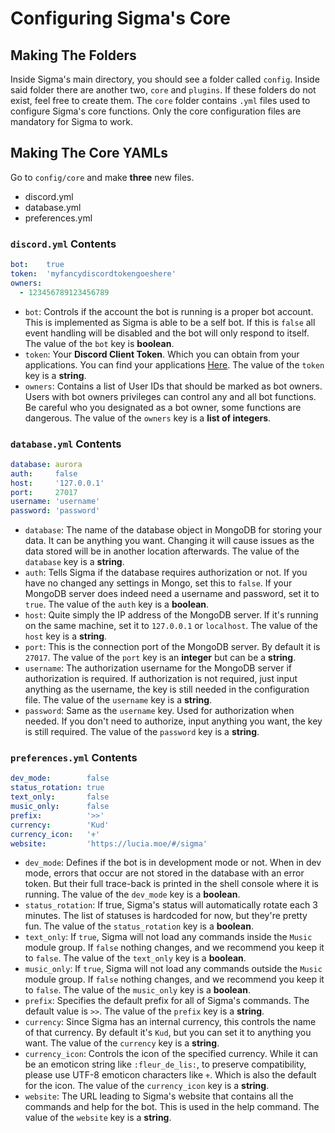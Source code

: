 # Configuring Sigma's Core

## Making The Folders

Inside Sigma's main directory, you should see a folder called `config`.
Inside said folder there are another two, `core` and `plugins`.
If these folders do not exist, feel free to create them.
The `core` folder contains `.yml` files used to configure Sigma's core functions.
Only the core configuration files are mandatory for Sigma to work.

## Making The Core YAMLs

Go to `config/core` and make **three** new files.

* discord.yml
* database.yml
* preferences.yml

### `discord.yml` Contents

```yml
bot:    true
token:  'myfancydiscordtokengoeshere'
owners:
  - 123456789123456789
```

* `bot`: Controls if the account the bot is running is a proper bot account.
This is implemented as Sigma is able to be a self bot.
If this is `false` all event handling will be disabled and the bot will only respond to itself.
The value of the `bot` key is **boolean**.
* `token`: Your **Discord Client Token**. Which you can obtain from your applications.
You can find your applications [Here](https://discordapp.com/developers/applications/me).
The value of the `token` key is a **string**.
* `owners`: Contains a list of User IDs that should be marked as bot owners.
Users with bot owners privileges can control any and all bot functions.
Be careful who you designated as a bot owner, some functions are dangerous.
The value of the `owners` key is a **list of integers**.

### `database.yml` Contents

```yml
database: aurora
auth:     false
host:     '127.0.0.1'
port:     27017
username: 'username'
password: 'password'
```

* `database`: The name of the database object in MongoDB for storing your data.
It can be anything you want. Changing it will cause issues as the data stored will be in another location afterwards.
The value of the `database` key is a **string**.
* `auth`: Tells Sigma if the database requires authorization or not.
If you have no changed any settings in Mongo, set this to `false`.
If your MongoDB server does indeed need a username and password, set it to `true`.
The value of the `auth` key is a **boolean**.
* `host`: Quite simply the IP address of the MongoDB server. If it's running on the same machine, set it to `127.0.0.1` or `localhost`.
The value of the `host` key is a **string**.
* `port`: This is the connection port of the MongoDB server.
By default it is `27017`.
The value of the `port` key is an **integer** but can be a **string**.
* `username`: The authorization username for the MongoDB server if authorization is required.
If authorization is not required, just input anything as the username, the key is still needed in the configuration file.
The value of the `username` key is a **string**.
* `password`: Same as the `username` key. Used for authorization when needed. If you don't need to authorize, input anything you want, the key is still required.
The value of the `password` key is a **string**.

### `preferences.yml` Contents

```yml
dev_mode:        false
status_rotation: true
text_only:       false
music_only:      false
prefix:          '>>'
currency:        'Kud'
currency_icon:   '⚜'
website:         'https://lucia.moe/#/sigma'
```

* `dev_mode`: Defines if the bot is in development mode or not.
When in dev mode, errors that occur are not stored in the database with an error token.
But their full trace-back is printed in the shell console where it is running.
The value of the `dev_mode` key is a **boolean**.
* `status_rotation`: If true, Sigma's status will automatically rotate each 3 minutes.
The list of statuses is hardcoded for now, but they're pretty fun.
The value of the `status_rotation` key is a **boolean**.
* `text_only`: If `true`, Sigma will not load any commands inside the `Music` module group.
If `false` nothing changes, and we recommend you keep it to `false`.
The value of the `text_only` key is a **boolean**.
* `music_only`: If `true`, Sigma will not load any commands outside the `Music` module group.
If `false` nothing changes, and we recommend you keep it to `false`.
The value of the `music_only` key is a **boolean**.
* `prefix`: Specifies the default prefix for all of Sigma's commands.
The default value is `>>`.
The value of the `prefix` key is a **string**.
* `currency`: Since Sigma has an internal currency, this controls the name of that currency.
By default it's `Kud`, but you can set it to anything you want.
The value of the `currency` key is a **string**.
* `currency_icon`: Controls the icon of the specified currency.
While it can be an emoticon string like `:fleur_de_lis:`, to preserve compatibility, please use UTF-8 emoticon characters like `⚜`. Which is also the default for the icon.
The value of the `currency_icon` key is a **string**.
* `website`: The URL leading to Sigma's website that contains all the commands and help for the bot. This is used in the help command.
The value of the `website` key is a **string**.
